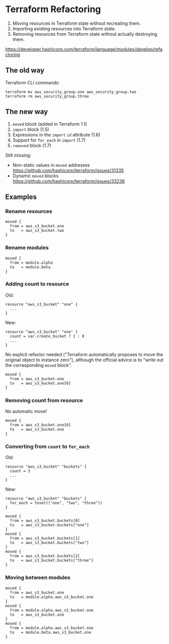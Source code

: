 # Terraform Refactoring

1. Moving resources in Terraform state without recreating them.
2. Importing existing resources into Terraform state.
3. Removing resources from Terraform state without actually destroying them.

https://developer.hashicorp.com/terraform/language/modules/develop/refactoring

## The old way

Terraform CLI commands:

```
terraform mv aws_security_group.one aws_security_group.two
terraform rm aws_security_group.three
```

## The new way

1. `moved` block (added in Terraform 1.1)
2. `import` block (1.5)
3. Expressions in the `import` `id` attribute (1.6)
4. Support for `for_each` in `import` (1.7)
5. `removed` block (1.7)

Still missing:

* Non-static values in `moved` addresses https://github.com/hashicorp/terraform/issues/31335
* Dynamic `moved` blocks https://github.com/hashicorp/terraform/issues/33236

## Examples

### Rename resources
```hcl
moved {
  from = aws_s3_bucket.one
  to   = aws_s3_bucket.two
}
```

### Rename modules
```hcl
moved {
  from = module.alpha
  to   = module.beta
}
```

### Adding count to resource

Old:
```hcl
resource "aws_s3_bucket" "one" {
  ...
}
```

New:
```hcl
resource "aws_s3_bucket" "one" {
  count = var.create_bucket ? 1 : 0
  ...
}
```

No explicit refactor needed ("Terraform automatically proposes to move the original object to instance zero"), although the official advice is to "write out the corresponding `moved` block".

```hcl
moved {
  from = aws_s3_bucket.one
  to   = aws_s3_bucket.one[0]
}
```

### Removing count from resource

No automatic move!

```hcl
moved {
  from = aws_s3_bucket.one[0]
  to   = aws_s3_bucket.one
}
```

### Converting from `count` to `for_each`

Old:
```hcl
resource "aws_s3_bucket" "buckets" {
  count = 3
  ...
}
```

New:
```hcl
resource "aws_s3_bucket" "buckets" {
  for_each = toset(["one", "two", "three"])
}
```

```hcl
moved {
  from = aws_s3_bucket.buckets[0]
  to   = aws_s3_bucket.buckets["one"]
}
moved {
  from = aws_s3_bucket.buckets[1]
  to   = aws_s3_bucket.buckets["two"]
}
moved {
  from = aws_s3_bucket.buckets[2]
  to   = aws_s3_bucket.buckets["three"]
}
```

### Moving between modules

```
moved {
  from = aws_s3_bucket.one
  to   = module.alpha.aws_s3_bucket.one
}
moved {
  from = module.alpha.aws_s3_bucket.one
  to   = aws_s3_bucket.one
}
moved {
  from = module.alpha.aws_s3_bucket.one
  to   = module.beta.aws_s3_bucket.one
}
```
